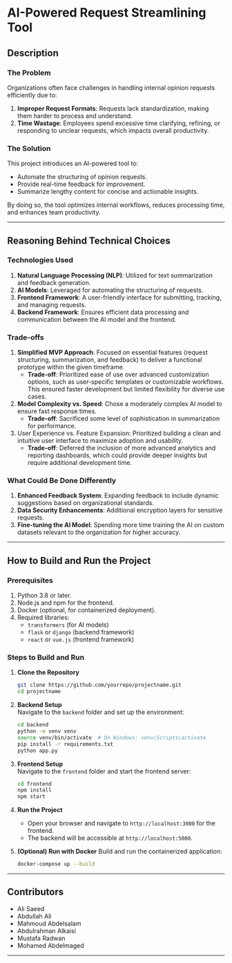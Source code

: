 
# **AI-Powered Request Streamlining Tool**

## **Description**

### **The Problem**
Organizations often face challenges in handling internal opinion requests efficiently due to:
1. **Improper Request Formats**: Requests lack standardization, making them harder to process and understand.
2. **Time Wastage**: Employees spend excessive time clarifying, refining, or responding to unclear requests, which impacts overall productivity.

### **The Solution**
This project introduces an AI-powered tool to:
- Automate the structuring of opinion requests.
- Provide real-time feedback for improvement.
- Summarize lengthy content for concise and actionable insights.

By doing so, the tool optimizes internal workflows, reduces processing time, and enhances team productivity.

---

## **Reasoning Behind Technical Choices**

### **Technologies Used**
1. **Natural Language Processing (NLP)**: Utilized for text summarization and feedback generation.
2. **AI Models**: Leveraged for automating the structuring of requests.
3. **Frontend Framework**: A user-friendly interface for submitting, tracking, and managing requests.
4. **Backend Framework**: Ensures efficient data processing and communication between the AI model and the frontend.

### **Trade-offs**
1. **Simplified MVP Approach**: Focused on essential features (request structuring, summarization, and feedback) to deliver a functional prototype within the given timeframe.
   - **Trade-off**: Prioritized ease of use over advanced customization options, such as user-specific templates or customizable workflows. This ensured faster development but limited flexibility for diverse use cases.
2. **Model Complexity vs. Speed**: Chose a moderately complex AI model to ensure fast response times.
   - **Trade-off**: Sacrificed some level of sophistication in summarization for performance.
3. User Experience vs. Feature Expansion: Prioritized building a clean and intuitive user interface to maximize adoption and usability.
   - **Trade-off**: Deferred the inclusion of more advanced analytics and reporting dashboards, which could provide deeper insights but require additional development time.


### **What Could Be Done Differently**
1. **Enhanced Feedback System**: Expanding feedback to include dynamic suggestions based on organizational standards.
2. **Data Security Enhancements**: Additional encryption layers for sensitive requests.
3. **Fine-tuning the AI Model**: Spending more time training the AI on custom datasets relevant to the organization for higher accuracy.

---

## **How to Build and Run the Project**

### **Prerequisites**
1. Python 3.8 or later.
2. Node.js and npm for the frontend.
3. Docker (optional, for containerized deployment).
4. Required libraries:
   - `transformers` (for AI models)
   - `flask` or `django` (backend framework)
   - `react` or `vue.js` (frontend framework)

### **Steps to Build and Run**
1. **Clone the Repository**  
   ```bash
   git clone https://github.com/yourrepo/projectname.git
   cd projectname
   ```

2. **Backend Setup**  
   Navigate to the `backend` folder and set up the environment:
   ```bash
   cd backend
   python -m venv venv
   source venv/bin/activate  # On Windows: venv\Scripts\activate
   pip install -r requirements.txt
   python app.py
   ```

3. **Frontend Setup**  
   Navigate to the `frontend` folder and start the frontend server:
   ```bash
   cd frontend
   npm install
   npm start
   ```

4. **Run the Project**
   - Open your browser and navigate to `http://localhost:3000` for the frontend.
   - The backend will be accessible at `http://localhost:5000`.

5. **(Optional) Run with Docker**
   Build and run the containerized application:
   ```bash
   docker-compose up --build
   ```

---

## **Contributors**
- Ali Saeed 
- Abdullah Ali  
- Mahmoud Abdelsalam
- Abdulrahman Alkaisi
- Mustafa Radwan
- Mohamed Abdelmaged
---
